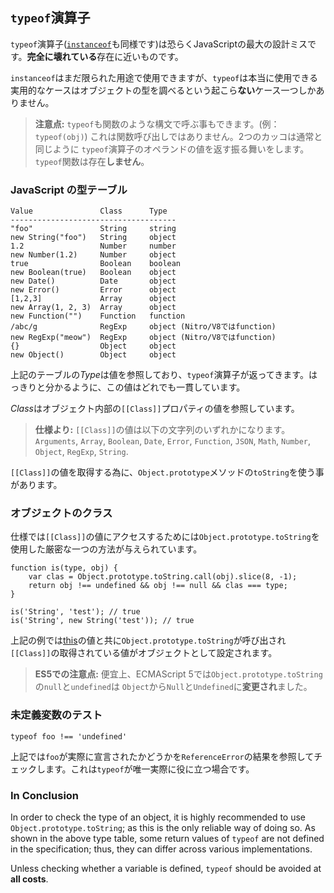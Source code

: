 ## `typeof`演算子

`typeof`演算子([`instanceof`](#types.instanceof)も同様です)は恐らくJavaScriptの最大の設計ミスです。**完全に壊れている**存在に近いものです。

`instanceof`はまだ限られた用途で使用できますが、`typeof`は本当に使用できる実用的なケースはオブジェクトの型を調べるという起こら**ない**ケース一つしかありません。

> **注意点:** `typeof`も関数のような構文で呼ぶ事もできます。(例：`typeof(obj)`)
> これは関数呼び出しではありません。2つのカッコは通常と同じように
> `typeof`演算子のオペランドの値を返す振る舞いをします。
> `typeof`関数は存在**しません**。

### JavaScript の型テーブル

    Value               Class      Type
    -------------------------------------
    "foo"               String     string
    new String("foo")   String     object
    1.2                 Number     number
    new Number(1.2)     Number     object
    true                Boolean    boolean
    new Boolean(true)   Boolean    object
    new Date()          Date       object
    new Error()         Error      object
    [1,2,3]             Array      object
    new Array(1, 2, 3)  Array      object
    new Function("")    Function   function
    /abc/g              RegExp     object (Nitro/V8ではfunction)
    new RegExp("meow")  RegExp     object (Nitro/V8ではfunction)
    {}                  Object     object
    new Object()        Object     object

上記のテーブルの*Type*は値を参照しており、`typeof`演算子が返ってきます。はっきりと分かるように、この値はどれでも一貫しています。

*Class*はオブジェクト内部の`[[Class]]`プロパティの値を参照しています。

> **仕様より:** `[[Class]]`の値は以下の文字列のいずれかになります。
> `Arguments`, `Array`, `Boolean`, `Date`, `Error`,
> `Function`, `JSON`, `Math`, `Number`, `Object`, `RegExp`, `String`.

`[[Class]]`の値を取得する為に、`Object.prototype`メソッドの`toString`を使う事があります。

### オブジェクトのクラス

仕様では`[[Class]]`の値にアクセスするためには`Object.prototype.toString`を使用した厳密な一つの方法が与えられています。

    function is(type, obj) {
        var clas = Object.prototype.toString.call(obj).slice(8, -1);
        return obj !== undefined && obj !== null && clas === type;
    }

    is('String', 'test'); // true
    is('String', new String('test')); // true

上記の例では[this](#function.this)の値と共に`Object.prototype.toString`が呼び出され`[[Class]]`の取得されている値がオブジェクトとして設定されます。

> **ES5での注意点:** 便宜上、ECMAScript 5では`Object.prototype.toString`の`null`と`undefined`は
> `Object`から`Null`と`Undefined`に**変更され**ました。

### 未定義変数のテスト

    typeof foo !== 'undefined'

上記では`foo`が実際に宣言されたかどうかを`ReferenceError`の結果を参照してチェックします。これは`typeof`が唯一実際に役に立つ場合です。

### In Conclusion

In order to check the type of an object, it is highly recommended to use 
`Object.prototype.toString`; as this is the only reliable way of doing so. 
As shown in the above type table, some return values of `typeof` are not defined 
in the specification; thus, they can differ across various implementations.

Unless checking whether a variable is defined, `typeof` should be avoided at
**all costs**.


